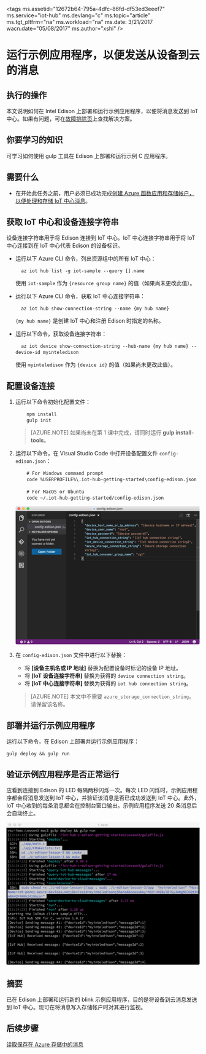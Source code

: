 <properties
    pageTitle="运行示例应用程序，将设备到云消息发送到 Azure IoT 中心 | Azure"
    description="在 Intel Edison 上部署并运行示例应用程序，将消息发送到 IoT 中心并使 LED 闪烁。"
    services="iot-hub"
    documentationcenter=""
    author="shizn"
    manager="timtl"
    tags=""
    keywords="iot 云服务, arduino 向云发送数据" />
<tags
    ms.assetid="12672b64-795a-4dfc-86fd-df53ed3eeef7"
    ms.service="iot-hub"
    ms.devlang="c"
    ms.topic="article"
    ms.tgt_pltfrm="na"
    ms.workload="na"
    ms.date: 3/21/2017
    wacn.date="05/08/2017"
    ms.author="xshi" />  


# 运行示例应用程序，以便发送从设备到云的消息
## 执行的操作
本文说明如何在 Intel Edison 上部署和运行示例应用程序，以便将消息发送到 IoT 中心。如果有问题，可在[故障排除页][troubleshooting]上查找解决方案。

## 你要学习的知识
可学习如何使用 gulp 工具在 Edison 上部署和运行示例 C 应用程序。

## 需要什么
* 在开始此任务之前，用户必须已成功完成[创建 Azure 函数应用和存储帐户，以便处理和存储 IoT 中心消息][process-and-store-iot-hub-messages]。

## 获取 IoT 中心和设备连接字符串
设备连接字符串用于将 Edison 连接到 IoT 中心。IoT 中心连接字符串用于将 IoT 中心连接到在 IoT 中心代表 Edison 的设备标识。

* 运行以下 Azure CLI 命令，列出资源组中的所有 IoT 中心：


		az iot hub list -g iot-sample --query [].name


    使用 `iot-sample` 作为 `{resource group name}` 的值（如果尚未更改此值）。

* 运行以下 Azure CLI 命令，获取 IoT 中心连接字符串：


		az iot hub show-connection-string --name {my hub name}


    `{my hub name}` 是创建 IoT 中心和注册 Edison 时指定的名称。

* 运行以下命令，获取设备连接字符串：


		az iot device show-connection-string --hub-name {my hub name} --device-id myinteledison


    使用 `myinteledison` 作为 `{device id}` 的值（如果尚未更改此值）。

## 配置设备连接
1. 运行以下命令初始化配置文件：

   
		   npm install
		   gulp init
   
    > [AZURE.NOTE]
    > 如果尚未在第 1 课中完成，请同时运行 **gulp install-tools**。

2. 运行以下命令，在 Visual Studio Code 中打开设备配置文件 `config-edison.json`：

   
		   # For Windows command prompt
		   code %USERPROFILE%\.iot-hub-getting-started\config-edison.json

		   # For MacOS or Ubuntu
		   code ~/.iot-hub-getting-started/config-edison.json
   

    ![config.json](./media/iot-hub-intel-edison-lessons/lesson3/config.png)  


3. 在 `config-edison.json` 文件中进行以下替换：

   * 将 **[设备主机名或 IP 地址]** 替换为配置设备时标记的设备 IP 地址。
   * 将 **[IoT 设备连接字符串]** 替换为获得的 `device connection string`。
   * 将 **[IoT 中心连接字符串]** 替换为获得的 `iot hub connection string`。

    > [AZURE.NOTE]
    > 本文中不需要 `azure_storage_connection_string`。请保留该名称。

## 部署并运行示例应用程序
运行以下命令，在 Edison 上部署并运行示例应用程序：


    gulp deploy && gulp run


## 验证示例应用程序是否正常运行
应看到连接到 Edison 的 LED 每隔两秒闪烁一次。每次 LED 闪烁时，示例应用程序都会将消息发送到 IoT 中心，并验证该消息是否已成功发送到 IoT 中心。此外，IoT 中心收到的每条消息都会在控制台窗口输出。示例应用程序发送 20 条消息后会自动终止。

![包含已发送和已接收消息的示例应用程序][sample-application-with-sent-and-received-messages]  


## 摘要
已在 Edison 上部署和运行新的 blink 示例应用程序，目的是将设备到云消息发送到 IoT 中心。现可在将消息写入存储帐户时对其进行监视。

## 后续步骤
[读取保存在 Azure 存储中的消息][read-messages-persisted-in-azure-storage]
<!-- Images and links -->


[troubleshooting]: /documentation/articles/iot-hub-intel-edison-kit-c-troubleshooting/
[process-and-store-iot-hub-messages]: /documentation/articles/iot-hub-intel-edison-kit-c-lesson3-deploy-resource-manager-template/
[sample-application-with-sent-and-received-messages]: ./media/iot-hub-intel-edison-lessons/lesson3/gulp_run_c.png
[read-messages-persisted-in-azure-storage]: /documentation/articles/iot-hub-intel-edison-kit-c-lesson3-read-table-storage/

<!---HONumber=Mooncake_0103_2017-->
